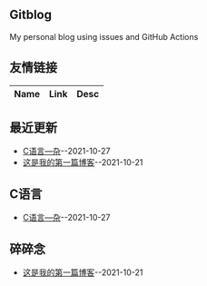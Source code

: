 ## Gitblog
My personal blog using issues and GitHub Actions
## 友情链接
| Name | Link | Desc | 
 | ---- | ---- | ---- |
## 最近更新
- [C语言—杂](https://github.com/zhizunbao84/gitblog/issues/2)--2021-10-27
- [这是我的第一篇博客](https://github.com/zhizunbao84/gitblog/issues/1)--2021-10-21
## C语言
- [C语言—杂](https://github.com/zhizunbao84/gitblog/issues/2)--2021-10-27
## 碎碎念
- [这是我的第一篇博客](https://github.com/zhizunbao84/gitblog/issues/1)--2021-10-21
